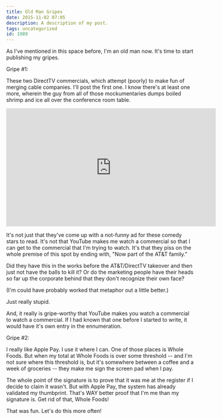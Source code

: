 ```yaml
---
title: Old Man Gripes
date: 2015-11-02 07:05
description: A description of my post.
tags: uncategorized
id: 1989
---
```

As I've mentioned in this space before, I'm an old man now.  It's time to start publishing my gripes.

Gripe #1:

These two DirectTV commercials, which attempt (poorly) to make fun of merging cable companies.  I'll post the first one.  I know there's at least one more, wherein the guy from all of those mockumentaries dumps boiled shrimp and ice all over the conference room table.
<span class="spanEndPreview">&nbsp;</span>
<iframe width="560" height="315" src="https://www.youtube.com/embed/n7o99zxhTKs" frameborder="0" allowfullscreen></iframe>

It's not just that they've come up with a not-funny ad for these comedy stars to read.  It's not that YouTube makes me watch a commercial so that I can get to the commercial that I'm trying to watch.  It's that they piss on the whole premise of this spot by ending with, "Now part of the AT&T family."

Did they have this in the works before the AT&T/DirectTV takeover and then just not have the balls to kill it?  Or do the marketing people have their heads so far up the corporate behind that they don't recognize their own face?

(I'm could have probably worked that metaphor out a little better.)

Just really stupid.

And, it really is gripe-worthy that YouTube makes you watch a commercial to watch a commercial.  If I had known that one before I started to write, it would have it's own entry in the ennumeration.

Gripe #2:

I really like Apple Pay.  I use it where I can.  One of those places is Whole Foods.  But when my total at Whole Foods is over some threshold -- and I'm not sure where this threshold is, but it's somewhere between a coffee and a week of groceries -- they make me sign the screen pad when I pay.

The whole point of the signature is to prove that it was me at the register if I decide to claim it wasn't.  But with Apple Pay, the system has already validated my thumbprint.  That's WAY better proof that I'm me than my signature is.  Get rid of that, Whole Foods!

That was fun.  Let's do this more often!